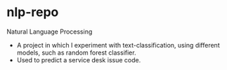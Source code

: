 # nlp-repo
Natural Language Processing
- A project in which I experiment with text-classification, using different models, such as random forest classifier.
- Used to predict a service desk issue code.
